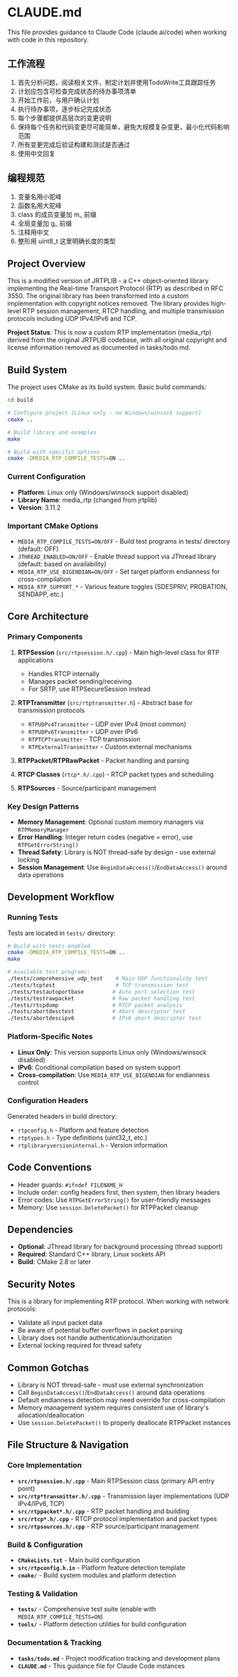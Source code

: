 # CLAUDE.md

This file provides guidance to Claude Code (claude.ai/code) when working with code in this repository.

## 工作流程

1. 首先分析问题，阅读相关文件，制定计划并使用TodoWrite工具跟踪任务
2. 计划应包含可检查完成状态的待办事项清单
3. 开始工作前，与用户确认计划
4. 执行待办事项，逐步标记完成状态
5. 每个步骤都提供高层次的变更说明
6. 保持每个任务和代码变更尽可能简单，避免大规模复杂变更，最小化代码影响范围
7. 所有变更完成后验证构建和测试是否通过
8. 使用中文回复

## 编程规范

1. 变量名用小驼峰
2. 函数名用大驼峰
3. class 的成员变量加 m_ 前缀
4. 全局变量加 g_ 前缀
5. 注释用中文
6. 整形用 uint8_t 这里明确长度的类型

## Project Overview

This is a modified version of JRTPLIB - a C++ object-oriented library implementing the Real-time Transport Protocol (RTP) as described in RFC 3550. The original library has been transformed into a custom implementation with copyright notices removed. The library provides high-level RTP session management, RTCP handling, and multiple transmission protocols including UDP IPv4/IPv6 and TCP.

**Project Status**: This is now a custom RTP implementation (media_rtp) derived from the original JRTPLIB codebase, with all original copyright and license information removed as documented in tasks/todo.md.

## Build System

The project uses CMake as its build system. Basic build commands:

```bash
cd build

# Configure project (Linux only - no Windows/winsock support)
cmake ..

# Build library and examples  
make

# Build with specific options
cmake -DMEDIA_RTP_COMPILE_TESTS=ON ..
```

### Current Configuration
- **Platform**: Linux only (Windows/winsock support disabled)
- **Library Name**: media_rtp (changed from jrtplib)
- **Version**: 3.11.2

### Important CMake Options

- `MEDIA_RTP_COMPILE_TESTS=ON/OFF` - Build test programs in tests/ directory (default: OFF)
- `JTHREAD_ENABLED=ON/OFF` - Enable thread support via JThread library (default: based on availability)
- `MEDIA_RTP_USE_BIGENDIAN=ON/OFF` - Set target platform endianness for cross-compilation
- `MEDIA_RTP_SUPPORT_*` - Various feature toggles (SDESPRIV, PROBATION, SENDAPP, etc.)

## Core Architecture

### Primary Components

1. **RTPSession** (`src/rtpsession.h/.cpp`) - Main high-level class for RTP applications
   - Handles RTCP internally
   - Manages packet sending/receiving
   - For SRTP, use RTPSecureSession instead

2. **RTPTransmitter** (`src/rtptransmitter.h`) - Abstract base for transmission protocols
   - `RTPUDPv4Transmitter` - UDP over IPv4 (most common)
   - `RTPUDPv6Transmitter` - UDP over IPv6  
   - `RTPTCPTransmitter` - TCP transmission
   - `RTPExternalTransmitter` - Custom external mechanisms

3. **RTPPacket/RTPRawPacket** - Packet handling and parsing
4. **RTCP Classes** (`rtcp*.h/.cpp`) - RTCP packet types and scheduling
5. **RTPSources** - Source/participant management

### Key Design Patterns

- **Memory Management**: Optional custom memory managers via `RTPMemoryManager`
- **Error Handling**: Integer return codes (negative = error), use `RTPGetErrorString()`  
- **Thread Safety**: Library is NOT thread-safe by design - use external locking
- **Session Management**: Use `BeginDataAccess()`/`EndDataAccess()` around data operations

## Development Workflow

### Running Tests
Tests are located in `tests/` directory:
```bash
# Build with tests enabled
cmake -DMEDIA_RTP_COMPILE_TESTS=ON ..
make

# Available test programs:
./tests/comprehensive_udp_test    # Main UDP functionality test
./tests/tcptest                   # TCP transmission test
./tests/testautoportbase         # Auto port selection test
./tests/testrawpacket            # Raw packet handling test
./tests/rtcpdump                 # RTCP packet analysis
./tests/abortdesctest            # Abort descriptor test
./tests/abortdescipv6            # IPv6 abort descriptor test
```

### Platform-Specific Notes

- **Linux Only**: This version supports Linux only (Windows/winsock disabled)
- **IPv6**: Conditional compilation based on system support
- **Cross-compilation**: Use `MEDIA_RTP_USE_BIGENDIAN` for endianness control

### Configuration Headers

Generated headers in build directory:
- `rtpconfig.h` - Platform and feature detection
- `rtptypes.h` - Type definitions (uint32_t, etc.)
- `rtplibraryversioninternal.h` - Version information

## Code Conventions

- Header guards: `#ifndef FILENAME_H`
- Include order: config headers first, then system, then library headers
- Error codes: Use `RTPGetErrorString()` for user-friendly messages
- Memory: Use `session.DeletePacket()` for RTPPacket cleanup

## Dependencies

- **Optional**: JThread library for background processing (thread support)
- **Required**: Standard C++ library, Linux sockets API
- **Build**: CMake 2.8 or later

## Security Notes

This is a library for implementing RTP protocol. When working with network protocols:
- Validate all input packet data
- Be aware of potential buffer overflows in packet parsing  
- Library does not handle authentication/authorization
- External locking required for thread safety

## Common Gotchas

- Library is NOT thread-safe - must use external synchronization
- Call `BeginDataAccess()`/`EndDataAccess()` around data operations
- Default endianness detection may need override for cross-compilation  
- Memory management system requires consistent use of library's allocation/deallocation
- Use `session.DeletePacket()` to properly deallocate RTPPacket instances

## File Structure & Navigation

### Core Implementation
- **`src/rtpsession.h/.cpp`** - Main RTPSession class (primary API entry point)
- **`src/rtp*transmitter.h/.cpp`** - Transmission layer implementations (UDP IPv4/IPv6, TCP)
- **`src/rtppacket*.h/.cpp`** - RTP packet handling and building
- **`src/rtcp*.h/.cpp`** - RTCP protocol implementation and packet types
- **`src/rtpsources.h/.cpp`** - RTP source/participant management

### Build & Configuration
- **`CMakeLists.txt`** - Main build configuration
- **`src/rtpconfig.h.in`** - Platform feature detection template
- **`cmake/`** - Build system modules and platform detection

### Testing & Validation
- **`tests/`** - Comprehensive test suite (enable with `MEDIA_RTP_COMPILE_TESTS=ON`)
- **`tools/`** - Platform detection utilities for build configuration

### Documentation & Tracking
- **`tasks/todo.md`** - Project modification tracking and development plans
- **`CLAUDE.md`** - This guidance file for Claude Code instances
